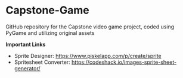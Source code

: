 # Capstone-Game
GitHub repository for the Capstone video game project, coded using PyGame and utilizing original assets

**Important Links**
- Sprite Designer: https://www.piskelapp.com/p/create/sprite
- Spritesheet Converter: https://codeshack.io/images-sprite-sheet-generator/

